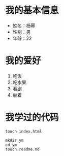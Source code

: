  # 我的基本信息
 * 姓名：杨幂
 * 性别：男
 * 年龄：22
 # 我的爱好
 1. 吃饭
 2. 吃水果
 3. 看剧
 4. 躺着
 # 我学过的代码
 `touch index.html`
 ```
 mkdir ym
 cd ym
 touch readme.md
 ```
